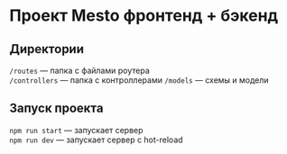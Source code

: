# Проект Mesto фронтенд + бэкенд

## Директории
 
`/routes` — папка с файлами роутера  
`/controllers` — папка с контроллерами
`/models` — схемы и модели

## Запуск проекта

`npm run start` — запускает сервер   
`npm run dev` — запускает сервер с hot-reload
